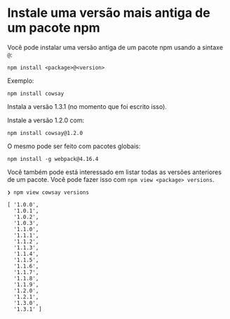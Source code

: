 # Instale uma versão mais antiga de um pacote npm

Você pode instalar uma versão antiga de um pacote npm usando a sintaxe `@`:

```
npm install <package>@<version>
```

Exemplo:

```
npm install cowsay
```

Instala a versão 1.3.1 (no momento que foi escrito isso).

Instale a versão 1.2.0 com:

```
npm install cowsay@1.2.0
```

O mesmo pode ser feito com pacotes globais:

```
npm install -g webpack@4.16.4
```

Você também pode está interessado em listar todas as versões anteriores de um pacote. Você pode fazer isso com `npm view <package> versions`.

```
❯ npm view cowsay versions

[ '1.0.0',
  '1.0.1',
  '1.0.2',
  '1.0.3',
  '1.1.0',
  '1.1.1',
  '1.1.2',
  '1.1.3',
  '1.1.4',
  '1.1.5',
  '1.1.6',
  '1.1.7',
  '1.1.8',
  '1.1.9',
  '1.2.0',
  '1.2.1',
  '1.3.0',
  '1.3.1' ]
```
